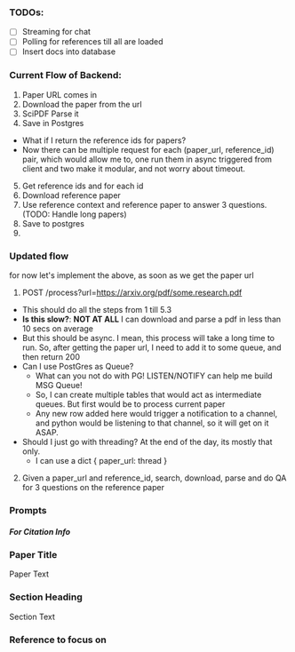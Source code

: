 ### TODOs:

- [ ] Streaming for chat
- [ ] Polling for references till all are loaded
- [ ] Insert docs into database

### Current Flow of Backend:

1. Paper URL comes in
2. Download the paper from the url
3. SciPDF Parse it
4. Save in Postgres
  - What if I return the reference ids for papers?
  - Now there can be multiple request for each (paper_url, reference_id) pair, which would allow me to, one run them in async triggered from client and two make it modular, and not worry about timeout.
5. Get reference ids and for each id
  1. Download reference paper
  2. Use reference context and reference paper to answer 3 questions. (TODO: Handle long papers)
  3. Save to postgres
6. <TO-ADD />


### Updated flow

for now let's implement the above, as soon as we get the paper url
1. POST /process?url=https://arxiv.org/pdf/some.research.pdf
  - This should do all the steps from 1 till 5.3
  - __Is this slow?__: __NOT AT ALL__ I can download and parse a pdf in less than 10 secs on average
  - But this should be async. I mean, this process will take a long time to run. So, after getting the paper url, I need to add it to some queue, and then return 200
  - Can I use PostGres as Queue?
    - What can you not do with PG! LISTEN/NOTIFY can help me build MSG Queue!
    - So, I can create multiple tables that would act as intermediate queues. But first would be to process current paper
    - Any new row added here would trigger a notification to a channel, and python would be listening to that channel, so it will get on it ASAP.
  - Should I just go with threading? At the end of the day, its mostly that only.
    - I can use a dict { paper_url: thread }
2. Given a paper_url and reference_id, search, download, parse and do QA for 3 questions on the reference paper


### Prompts

##### For Citation Info

### Paper Title

Paper Text

### Section Heading

Section Text

### Reference to focus on 


